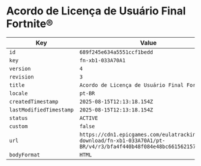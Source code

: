 # Acordo de Licença de Usuário Final Fortnite®

| Key | Value |
| --- | ----- |
| `id` | `689f245e634a5551ccf1bedd` |
| `key` | `fn-xb1-033A70A1` |
| `version` | `4` |
| `revision` | `3` |
| `title` | `Acordo de Licença de Usuário Final Fortnite®` |
| `locale` | `pt-BR` |
| `createdTimestamp` | `2025-08-15T12:13:18.154Z` |
| `lastModifiedTimestamp` | `2025-08-15T12:13:18.154Z` |
| `status` | `ACTIVE` |
| `custom` | `false` |
| `url` | `https://cdn1.epicgames.com/eulatracking-download/fn-xb1-033A70A1/pt-BR/v4/r3/bfa4f440b48f084e48bc66156215704e.pdf` |
| `bodyFormat` | `HTML` |
